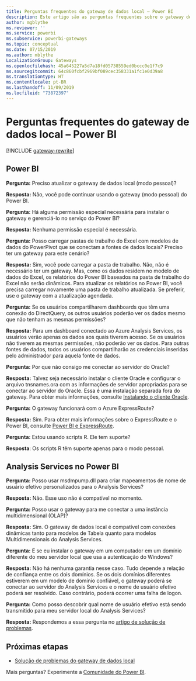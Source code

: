 ```yaml
---
title: Perguntas frequentes do gateway de dados local – Power BI
description: Este artigo são as perguntas frequentes sobre o gateway de dados local do Power BI. Esse artigo reúne as perguntas frequentes sobre o gateway usado no Power BI.
author: mgblythe
ms.reviewer: ''
ms.service: powerbi
ms.subservice: powerbi-gateways
ms.topic: conceptual
ms.date: 07/15/2019
ms.author: mblythe
LocalizationGroup: Gateways
ms.openlocfilehash: 45a645227a5d7a18fd05738559ed0bccc0e1f7c9
ms.sourcegitcommit: 64c860fcbf2969bf089cec358331a1fc1e0d39a8
ms.translationtype: HT
ms.contentlocale: pt-BR
ms.lasthandoff: 11/09/2019
ms.locfileid: "73872397"
---
```

# <a name="on-premises-data-gateway-faq---power-bi"></a>Perguntas frequentes do gateway de dados local – Power BI

[!INCLUDE [gateway-rewrite](includes/gateway-rewrite.md)]

## <a name="power-bi"></a>Power BI

**Pergunta:** Preciso atualizar o gateway de dados local (modo pessoal)?

**Resposta:** Não, você pode continuar usando o gateway (modo pessoal) do Power BI.

**Pergunta:** Há alguma permissão especial necessária para instalar o gateway e gerenciá-lo no serviço do Power BI?

**Resposta:** Nenhuma permissão especial é necessária.

**Pergunta:** Posso carregar pastas de trabalho do Excel com modelos de dados do PowerPivot que se conectam a fontes de dados locais? Preciso ter um gateway para este cenário? 

**Resposta:** Sim, você pode carregar a pasta de trabalho. Não, não é necessário ter um gateway. Mas, como os dados residem no modelo de dados do Excel, os relatórios do Power BI baseados na pasta de trabalho do Excel não serão dinâmicos. Para atualizar os relatórios no Power BI, você precisa carregar novamente uma pasta de trabalho atualizada. Se preferir, use o gateway com a atualização agendada.

**Pergunta:** Se os usuários compartilharem dashboards que têm uma conexão do DirectQuery, os outros usuários poderão ver os dados mesmo que não tenham as mesmas permissões? 

**Resposta:** Para um dashboard conectado ao Azure Analysis Services, os usuários verão apenas os dados aos quais tiverem acesso. Se os usuários não tiverem as mesmas permissões, não poderão ver os dados. Para outras fontes de dados, todos os usuários compartilharão as credenciais inseridas pelo administrador para aquela fonte de dados.

**Pergunta:** Por que não consigo me conectar ao servidor do Oracle? 

**Resposta:** Talvez seja necessário instalar o cliente Oracle e configurar o arquivo tnsnames.ora com as informações de servidor apropriadas para se conectar ao servidor do Oracle. Essa é uma instalação separada fora do gateway. Para obter mais informações, consulte [Instalando o cliente Oracle](service-gateway-onprem-manage-oracle.md#install-the-oracle-client).

**Pergunta:** O gateway funcionará com o Azure ExpressRoute? 

**Resposta:** Sim. Para obter mais informações sobre o ExpressRoute e o Power BI, consulte [Power BI e ExpressRoute](service-admin-power-bi-expressroute.md).

**Pergunta:** Estou usando scripts R. Ele tem suporte?

**Resposta**: Os scripts R têm suporte apenas para o modo pessoal.

## <a name="analysis-services-in-power-bi"></a>Analysis Services no Power BI

**Pergunta:** Posso usar msdmpump.dll para criar mapeamentos de nome de usuário efetivo personalizados para o Analysis Services? 

**Resposta:** Não. Esse uso não é compatível no momento.

**Pergunta:** Posso usar o gateway para me conectar a uma instância multidimensional (OLAP)? 

**Resposta:** Sim. O gateway de dados local é compatível com conexões dinâmicas tanto para modelos de Tabela quanto para modelos Multidimensionais do Analysis Services.

**Pergunta:** E se eu instalar o gateway em um computador em um domínio diferente do meu servidor local que usa a autenticação do Windows? 

**Resposta:** Não há nenhuma garantia nesse caso. Tudo depende a relação de confiança entre os dois domínios. Se os dois domínios diferentes estiverem em um modelo de domínio confiável, o gateway poderá se conectar ao servidor do Analysis Services e o nome de usuário efetivo poderá ser resolvido. Caso contrário, poderá ocorrer uma falha de logon.

**Pergunta:** Como posso descobrir qual nome de usuário efetivo está sendo transmitido para meu servidor local do Analysis Services? 

**Resposta:** Respondemos a essa pergunta no [artigo de solução de problemas](service-gateway-onprem-tshoot.md).

## <a name="next-steps"></a>Próximas etapas

* [Solução de problemas do gateway de dados local](/data-integration/gateway/service-gateway-tshoot)

Mais perguntas? Experimente a [Comunidade do Power BI](https://community.powerbi.com/).

